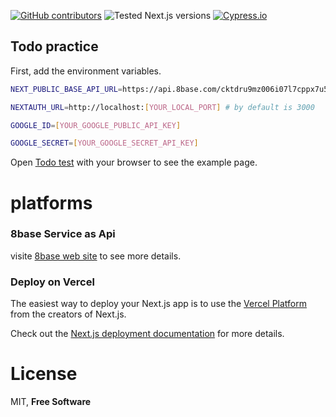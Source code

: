 [![GitHub contributors](https://img.shields.io/github/contributors/josejmv/todo-test)](https://github.com/josejmv/todo-test/graphs/contributors) ![Tested Next.js versions](https://img.shields.io/badge/tested%20next.js%20versions-10.2.3%20|%2011.x-blue) [![Cypress.io](https://img.shields.io/badge/tested%20with-Cypress-04C38E.svg)](https://www.cypress.io/)

## Todo practice

First, add the environment variables.

```bash
NEXT_PUBLIC_BASE_API_URL=https://api.8base.com/cktdru9mz006i07l7cppx7u5h

NEXTAUTH_URL=http://localhost:[YOUR_LOCAL_PORT] # by default is 3000

GOOGLE_ID=[YOUR_GOOGLE_PUBLIC_API_KEY]

GOOGLE_SECRET=[YOUR_GOOGLE_SECRET_API_KEY]
```

Open [Todo test](https://todo-test-nine.vercel.app/) with your browser to see the example page.

# platforms

### 8base Service as Api

visite [8base web site](https://www.8base.com/) to see more details.

### Deploy on Vercel

The easiest way to deploy your Next.js app is to use the [Vercel Platform](https://vercel.com/new?utm_medium=default-template&filter=next.js&utm_source=create-next-app&utm_campaign=create-next-app-readme) from the creators of Next.js.

Check out the [Next.js deployment documentation](https://nextjs.org/docs/deployment) for more details.

# License

MIT, **Free Software**
